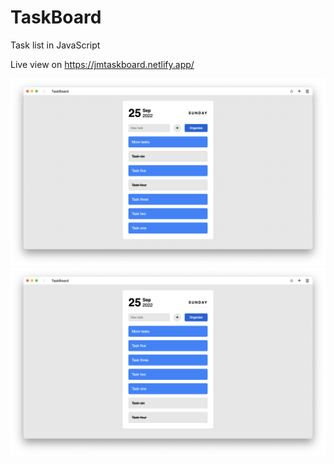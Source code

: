 # TaskBoard

Task list in JavaScript

Live view on https://jmtaskboard.netlify.app/

<img src="./Screen Shot 2022-09-25 at 12.36.37.png">

<img src="./Screen Shot 2022-09-25 at 12.36.46.png">
